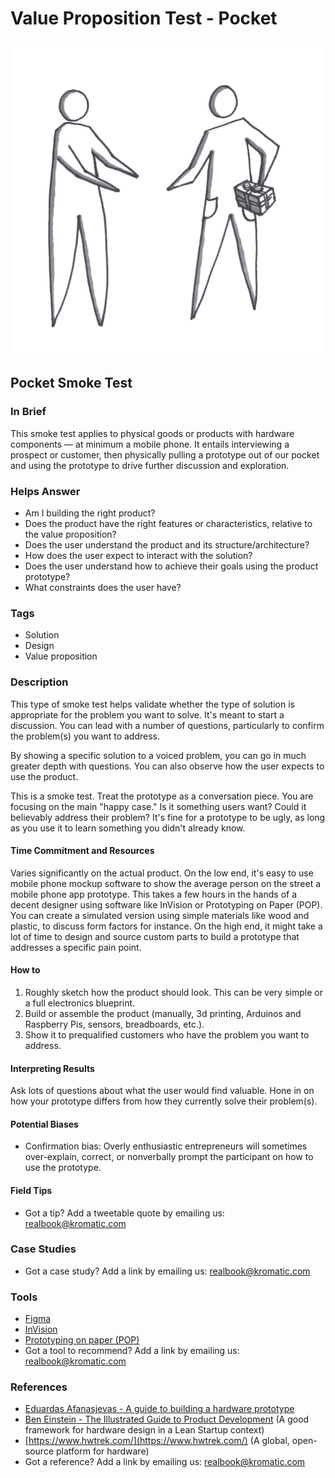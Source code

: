 # Value Proposition Test - Pocket

![](../.gitbook/assets/illustration-pocket-smoke-test-real-startup-book.png)

## Pocket Smoke Test

### In Brief

This smoke test applies to physical goods or products with hardware components — at minimum a mobile phone. It entails interviewing a prospect or customer, then physically pulling a prototype out of our pocket and using the prototype to drive further discussion and exploration.

### Helps Answer

* Am I building the right product?
* Does the product have the right features or characteristics, relative to the value proposition?
* Does the user understand the product and its structure/architecture?
* How does the user expect to interact with the solution?
* Does the user understand how to achieve their goals using the product prototype?
* What constraints does the user have? 

### Tags

* Solution
* Design
* Value proposition

### Description

This type of smoke test helps validate whether the type of solution is appropriate for the problem you want to solve. It's meant to start a discussion. You can lead with a number of questions, particularly to confirm the problem\(s\) you want to address.

By showing a specific solution to a voiced problem, you can go in much greater depth with questions. You can also observe how the user expects to use the product.

This is a smoke test. Treat the prototype as a conversation piece. You are focusing on the main "happy case." Is it something users want? Could it believably address their problem? It's fine for a prototype to be ugly, as long as you use it to learn something you didn't already know.

#### Time Commitment and Resources

Varies significantly on the actual product. On the low end, it's easy to use mobile phone mockup software to show the average person on the street a mobile phone app prototype. This takes a few hours in the hands of a decent designer using software like InVision or Prototyping on Paper \(POP\). You can create a simulated version using simple materials like wood and plastic, to discuss form factors for instance. On the high end, it might take a lot of time to design and source custom parts to build a prototype that addresses a specific pain point.

#### How to

1. Roughly sketch how the product should look. This can be very simple or a full electronics blueprint. 
2. Build or assemble the product \(manually, 3d printing, Arduinos and Raspberry Pis, sensors, breadboards, etc.\).
3. Show it to prequalified customers who have the problem you want to address.

#### Interpreting Results

Ask lots of questions about what the user would find valuable. Hone in on how your prototype differs from how they currently solve their problem\(s\).

#### Potential Biases

* Confirmation bias: Overly enthusiastic entrepreneurs will sometimes over-explain, correct, or nonverbally prompt the participant on how to use the prototype.

#### Field Tips

* Got a tip? Add a tweetable quote by emailing us: [realbook@kromatic.com](mailto:realbook@kromatic.com)

### Case Studies

* Got a case study? Add a link by emailing us: [realbook@kromatic.com](mailto:realbook@kromatic.com) 

### Tools

* [Figma](http://figma.com)
* [InVision](https://www.invisionapp.com/)
* [Prototyping on paper \(POP\)](https://marvelapp.com/pop/)
* Got a tool to recommend? Add a link by emailing us: [realbook@kromatic.com](mailto:realbook@kromatic.com)

### References

* [Eduardas Afanasjevas - A guide to building a hardware prototype ](https://medium.com/london-tech-startups/a-guide-to-building-a-hardware-prototype-df449e002f06#.v1huqveix)
* [Ben Einstein - The Illustrated Guide to Product Development](https://blog.bolt.io/ideation/) \(A good framework for hardware design in a Lean Startup context\)
* [https://www.hwtrek.com/](https://www.hwtrek.com/) \(A global, open-source platform for hardware\)
* Got a reference? Add a link by emailing us: [realbook@kromatic.com](mailto:realbook@kromatic.com)



